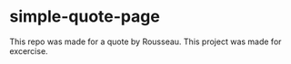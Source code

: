 # simple-quote-page
This repo was made for  a quote by Rousseau.
This project was made for excercise.
